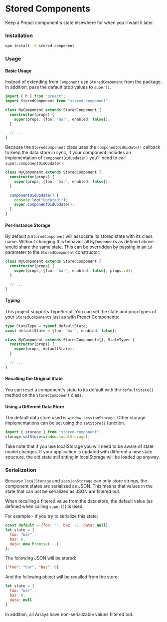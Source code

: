Stored Components
===

Keep a Preact component's state elsewhere for when you'll want it later.

### Installation

```bash
npm install -S stored-component
```

### Usage


#### Basic Usage
Instead of extending from `Component` use `StoredComponent` from the
package. In addition, pass the default prop values to `super()`.

```typescript
import { h } from "preact";
import StoredComponent from "stored-component";

class MyComponent extends StoredComponent {
  constructor(props) {
    super(props, {foo: "bar", enabled: false});
  }

  // ...
}
```

Because the `StoredComponent` class uses the `componentDidUpdate()` callback to
keep the data store in sync, if your component includes an implementation of
`componentDidUpdate()` you'll need to call `super.componentDidUpdate()`:

```typescript
class MyComponent extends StoredComponent {
  constructor(props) {
    super(props, {foo: "bar", enabled: false});
  }

  componentDidUpdate() {
    console.log("Updated!");
    super.componentDidUpdate();
  }
}
```

#### Per-Instance Storage

By default a `StoredComponent` will associate its stored state with its class
name. Without changing this behavior all `MyComponent`s as defined above would
share the same state. This can be overridden by passing in an `id` parameter to
the `StoredComponent` constructor:

```typescript
class MyComponent extends StoredComponent {
  constructor(props) {
    super(props, {foo: "bar", enabled: false}, props.id);
  }

  // ...
}
```

#### Typing

This project supports TypeScript. You can set the state and prop types of your
`StoredComponent`s just as with Preact Components:

```typescript
type StateType = typeof defaultState;
const defaultState = {foo: "bar", enabled: false};

class MyComponent extends StoredComponent<{}, StateType> {
  constructor(props) {
    super(props, defaultState);
  }

  // ...
}
```

#### Recalling the Original State

You can reset a component's state to its default with the `defaultState()`
method on the `StoredComponent` class.

#### Using a Different Data Store

The default data store used is `window.sessionStorage`. Other storage
implementations can be set using the `setStore()` function.

```typescript
import { storage } from "stored-component";
storage.setStore(window.localStorage);
```

Take note that if you use localStorage you will need to be aware of state model
changes. If your application is updated with different a new state structure,
the old state still sitting in localStorage will be loaded up anyway.

### Serialization

Because `localStorage` and `sessionStorage` can only store strings, the
component states are serialized as JSON. This means that values in the state
that can not be serialized as JSON are filtered out.

When recalling a filtered value from the data store, the default value (as
defined when calling `super()`) is used.

For example - if you try to serialize this state:

```javascript
const default = {foo: "", baz: -1, data: null};
let state = {
  foo: "bar",
  baz: 0,
  data: new Promise(...)
};
```
The following JSON will be stored:

```json
{"foo": "bar", "baz": 0}
```

And the following object will be recalled from the store:

```javascript
let state = {
  foo: "bar",
  baz: 0,
  data: null
}
```

In addition, all Arrays have non-serializable values filtered out.
